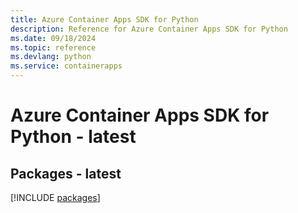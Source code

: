 ```yaml
---
title: Azure Container Apps SDK for Python
description: Reference for Azure Container Apps SDK for Python
ms.date: 09/18/2024
ms.topic: reference
ms.devlang: python
ms.service: containerapps
---
```

# Azure Container Apps SDK for Python - latest
## Packages - latest
[!INCLUDE [packages](container-apps-index.md)]